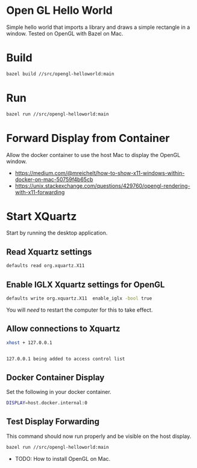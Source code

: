 # Open GL Hello World
Simple hello world that imports a library and draws a simple rectangle in a
window. Tested on OpenGL with Bazel on Mac.

# Build
```bash
bazel build //src/opengl-helloworld:main
```

# Run
```bash
bazel run //src/opengl-helloworld:main
```

# Forward Display from Container
Allow the docker container to use the host Mac to display the OpenGL window.
- https://medium.com/@mreichelt/how-to-show-x11-windows-within-docker-on-mac-50759f4b65cb
- https://unix.stackexchange.com/questions/429760/opengl-rendering-with-x11-forwarding

# Start XQuartz
Start by running the desktop application.

## Read Xquartz settings
```bash
defaults read org.xquartz.X11
```

## Enable IGLX Xquartz settings for OpenGL
```bash
defaults write org.xquartz.X11  enable_iglx -bool true
```
You will *need* to restart the computer for this to take effect.

## Allow connections to Xquartz
```bash
xhost + 127.0.0.1
```
```bash

127.0.0.1 being added to access control list
```

## Docker Container Display
Set the following in your docker container.
```bash
DISPLAY=host.docker.internal:0
```

## Test Display Forwarding
This command should now run properly and be visible on the host display.
```bash
bazel run //src/opengl-helloworld:main
```

- TODO: How to install OpenGL on Mac.
